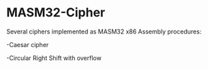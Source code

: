 # MASM32-Cipher
Several ciphers implemented as MASM32 x86 Assembly procedures:

-Caesar cipher

-Circular Right Shift with overflow
